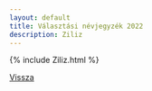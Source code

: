 ```yaml
---
layout: default
title: Választási névjegyzék 2022
description: Ziliz
---
```


{% include Ziliz.html %}

[Vissza](./)